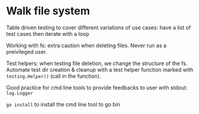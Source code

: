 # Walk file system
Table driven testing to cover different variations of use cases: have a list of test cases then iterate with a loop

Working with fs: extra caution when deleting files. Never run as a preivileged user. 

Test helpers: when testing file deletion, we change the structure of the fs. Automate test dir creation & cleanup with a test helper function marked with `testing.Helper()` (call in the function).

Good practice for cmd line tools to provide feedbacks to user with stdout: `log.Logger`

`go install` to install the cmd line tool to go bin